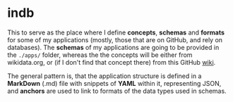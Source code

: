 # indb

This to serve as the place where I define **concepts**, **schemas** and **formats** for some of my applications (mostly, those that are on GitHub, and rely on databases). The **schemas** of my applications are going to be provided in the `./apps/` folder, whereas the the concepts will be either from wikidata.org, or (if I don't find that concept there) from this GitHub [wiki](https://github.com/mindey/indb/wiki).

The general pattern is, that the application structure is defined in a **MarkDown** (.md) file with snippets of **YAML** within it, representing JSON, and **anchors** are used to link to formats of the data types used in schemas. 
